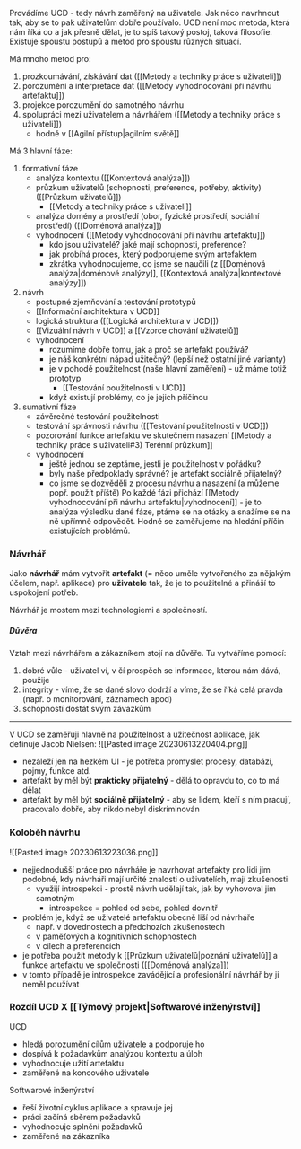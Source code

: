 Provádíme UCD - tedy návrh zaměřený na uživatele. Jak něco navrhnout tak, aby se to pak uživatelům dobře používalo. UCD není moc metoda, která nám říká co a jak přesně dělat, je to spíš takový postoj, taková filosofie. Existuje spoustu postupů a metod pro spoustu různých situací.

Má mnoho metod pro:
1) prozkoumávání, získávání dat ([[Metody a techniky práce s uživateli]])
2) porozumění a interpretace dat ([[Metody vyhodnocování při návrhu artefaktu]])
3) projekce porozumění do samotného návrhu
4) spolupráci mezi uživatelem a návrhářem ([[Metody a techniky práce s uživateli]])
	- hodně v [[Agilní přístup|agilním světě]]

Má 3 hlavní fáze:
1) formativní fáze
	- analýza kontextu ([[Kontextová analýza]])
	- průzkum uživatelů (schopnosti, preference, potřeby, aktivity) ([[Průzkum uživatelů]])
		- [[Metody a techniky práce s uživateli]]
	- analýza domény a prostředí (obor, fyzické prostředí, sociální prostředí) ([[Doménová analýza]])
	- vyhodnocení ([[Metody vyhodnocování při návrhu artefaktu]])
		- kdo jsou uživatelé? jaké mají schopnosti, preference?
		- jak probíhá proces, který podporujeme svým artefaktem
		- zkrátka vyhodnocujeme, co jsme se naučili (z [[Doménová analýza|doménové analýzy]], [[Kontextová analýza|kontextové analýzy]])
2) návrh
	- postupné zjemňování a testování prototypů
	- [[Informační architektura v UCD]]
	- logická struktura ([[Logická architektura v UCD]])
	- [[Vizuální návrh v UCD]] a [[Vzorce chování uživatelů]]
	- vyhodnocení
		- rozumíme dobře tomu, jak a proč se artefakt používá?
		- je náš konkrétní nápad užitečný? (lepší než ostatní jiné varianty)
		- je v pohodě použitelnost (naše hlavní zaměření) - už máme totiž prototyp
			- [[Testování použitelnosti v UCD]]
		- když existují problémy, co je jejich příčinou
3) sumativní fáze
	- závěrečné testování použitelnosti
	- testování správnosti návrhu ([[Testování použitelnosti v UCD]])
	- pozorování funkce artefaktu ve skutečném nasazení [[Metody a techniky práce s uživateli#3) Terénní průzkum]]
	- vyhodnocení
		- ještě jednou se zeptáme, jestli je použitelnost v pořádku?
		- byly naše předpoklady správné? je artefakt sociálně přijatelný?
		- co jsme se dozvěděli z procesu návrhu a nasazení (a můžeme popř. použít příště)
Po každé fázi přichází [[Metody vyhodnocování při návrhu artefaktu|vyhodnocení]] - je to analýza výsledku dané fáze, ptáme se na otázky a snažíme se na ně upřímně odpovědět. Hodně se zaměřujeme na hledání příčin existujících problémů.

### Návrhář
Jako **návrhář** mám vytvořit **artefakt** (= něco uměle vytvořeného za nějakým účelem, např. aplikace) pro **uživatele** tak, že je to použitelné a přináší to uspokojení potřeb.

Návrhář je mostem mezi technologiemi a společností.

##### Důvěra
Vztah mezi návrhářem a zákazníkem stojí na důvěře. Tu vytváříme pomocí:
1) dobré vůle - uživatel ví, v čí prospěch se informace, kterou nám dává, použije
2) integrity - víme, že se dané slovo dodrží a víme, že se říká celá pravda (např. o monitorování, záznamech apod)
3) schopností dostát svým závazkům
***
V UCD se zaměřuji hlavně na použitelnost a užitečnost aplikace, jak definuje Jacob Nielsen:
![[Pasted image 20230613220404.png]]
- nezáleží jen na hezkém UI - je potřeba promyslet procesy, databázi, pojmy, funkce atd.
- artefakt by měl být **prakticky přijatelný** - dělá to opravdu to, co to má dělat
- artefakt by měl být **sociálně přijatelný** - aby se lidem, kteří s ním pracují, pracovalo dobře, aby nikdo nebyl diskriminován 

### Koloběh návrhu
![[Pasted image 20230613223036.png]]
- nejjednodušší práce pro návrháře je navrhovat artefakty pro lidi jim podobné, kdy návrháři mají určité znalosti o uživatelích, mají zkušenosti
	- využijí introspekci - prostě návrh udělají tak, jak by vyhovoval jim samotným
		- introspekce = pohled od sebe, pohled dovnitř
- problém je, když se uživatelé artefaktu obecně liší od návrháře
	- např. v dovednostech a předchozích zkušenostech
	- v paměťových a kognitivních schopnostech
	- v cílech a preferencích
- je potřeba použít metody k [[Průzkum uživatelů|poznání uživatelů]] a funkce artefaktu ve společnosti ([[Doménová analýza]])
- v tomto případě je introspekce zavádějící a profesionální návrhář by ji neměl používat

### Rozdíl UCD X [[Týmový projekt|Softwarové inženýrství]] 
UCD
- hledá porozumění cílům uživatele a podporuje ho
- dospívá k požadavkům analýzou kontextu a úloh
- vyhodnocuje užití artefaktu
- zaměřené na koncového uživatele

Softwarové inženýrství
- řeší životní cyklus aplikace a spravuje jej
- práci začíná sběrem požadavků
- vyhodnocuje splnění požadavků
- zaměřené na zákazníka
